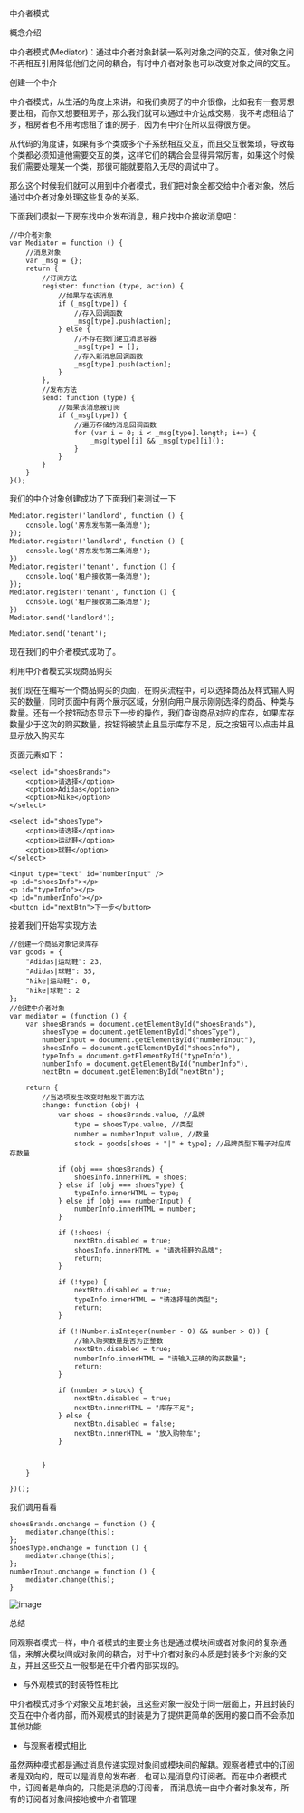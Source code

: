 中介者模式

概念介绍

中介者模式(Mediator)：通过中介者对象封装一系列对象之间的交互，使对象之间不再相互引用降低他们之间的耦合，有时中介者对象也可以改变对象之间的交互。

创建一个中介

中介者模式，从生活的角度上来讲，和我们卖房子的中介很像，比如我有一套房想要出租，而你又想要租房子，那么我们就可以通过中介达成交易，我不考虑租给了岁，租房者也不用考虑租了谁的房子，因为有中介在所以显得很方便。

从代码的角度讲，如果有多个类或多个子系统相互交互，而且交互很繁琐，导致每个类都必须知道他需要交互的类，这样它们的耦合会显得异常厉害，如果这个时候我们需要处理某一个类，那很可能就要陷入无尽的调试中了。

那么这个时候我们就可以用到中介者模式，我们把对象全都交给中介者对象，然后通过中介者对象处理这些复杂的关系。

下面我们模拟一下房东找中介发布消息，租户找中介接收消息吧：

```
//中介者对象
var Mediator = function () {
    //消息对象
    var _msg = {};
    return {
        //订阅方法
        register: function (type, action) {
            //如果存在该消息
            if (_msg[type]) {
                //存入回调函数
                _msg[type].push(action);
            } else {
                //不存在我们建立消息容器
                _msg[type] = [];
                //存入新消息回调函数
                _msg[type].push(action);
            }
        },
        //发布方法
        send: function (type) {
            //如果该消息被订阅
            if (_msg[type]) {
                //遍历存储的消息回调函数
                for (var i = 0; i < _msg[type].length; i++) {
                    _msg[type][i] && _msg[type][i]();
                }
            }
        }
    }
}();
```

我们的中介对象创建成功了下面我们来测试一下

```
Mediator.register('landlord', function () {
    console.log('房东发布第一条消息');
});
Mediator.register('landlord', function () {
    console.log('房东发布第二条消息');
})
Mediator.register('tenant', function () {
    console.log('租户接收第一条消息');
});
Mediator.register('tenant', function () {
    console.log('租户接收第二条消息');
})
Mediator.send('landlord');

Mediator.send('tenant');
```

现在我们的中介者模式成功了。

利用中介者模式实现商品购买

我们现在在编写一个商品购买的页面，在购买流程中，可以选择商品及样式输入购买的数量，同时页面中有两个展示区域，分别向用户展示刚刚选择的商品、种类与数量。还有一个按钮动态显示下一步的操作，我们查询商品对应的库存，如果库存数量少于这次的购买数量，按钮将被禁止且显示库存不足，反之按钮可以点击并且显示放入购买车

页面元素如下：

```
<select id="shoesBrands">  
    <option>请选择</option>  
    <option>Adidas</option>  
    <option>Nike</option> 
</select>  

<select id="shoesType">  
    <option>请选择</option>  
    <option>运动鞋</option>  
    <option>球鞋</option>  
</select>  

<input type="text" id="numberInput" />  
<p id="shoesInfo"></p>  
<p id="typeInfo"></p>  
<p id="numberInfo"></p>  
<button id="nextBtn">下一步</button>
```

接着我们开始写实现方法

```
//创建一个商品对象记录库存
var goods = {
    "Adidas|运动鞋": 23,
    "Adidas|球鞋": 35,
    "Nike|运动鞋": 0,
    "Nike|球鞋": 2
};
//创建中介者对象
var mediator = (function () {
    var shoesBrands = document.getElementById("shoesBrands"),
        shoesType = document.getElementById("shoesType"),
        numberInput = document.getElementById("numberInput"),
        shoesInfo = document.getElementById("shoesInfo"),
        typeInfo = document.getElementById("typeInfo"),
        numberInfo = document.getElementById("numberInfo"),
        nextBtn = document.getElementById("nextBtn");

    return {
        //当选项发生改变时触发下面方法
        change: function (obj) {
            var shoes = shoesBrands.value, //品牌  
                type = shoesType.value, //类型
                number = numberInput.value, //数量  
                stock = goods[shoes + "|" + type]; //品牌类型下鞋子对应库存数量  

            if (obj === shoesBrands) {
                shoesInfo.innerHTML = shoes;
            } else if (obj === shoesType) {
                typeInfo.innerHTML = type;
            } else if (obj === numberInput) {
                numberInfo.innerHTML = number;
            }

            if (!shoes) {
                nextBtn.disabled = true;
                shoesInfo.innerHTML = "请选择鞋的品牌";
                return;
            }

            if (!type) {
                nextBtn.disabled = true;
                typeInfo.innerHTML = "请选择鞋的类型";
                return;
            }

            if (!(Number.isInteger(number - 0) && number > 0)) {
                //输入购买数量是否为正整数  
                nextBtn.disabled = true;
                numberInfo.innerHTML = "请输入正确的购买数量";
                return;
            }

            if (number > stock) {
                nextBtn.disabled = true;
                nextBtn.innerHTML = "库存不足";
            } else {
                nextBtn.disabled = false;
                nextBtn.innerHTML = "放入购物车";
            }


        }
    }

})();
```

我们调用看看

```
shoesBrands.onchange = function () {
    mediator.change(this);
};
shoesType.onchange = function () {
    mediator.change(this);
};
numberInput.onchange = function () {
    mediator.change(this);
}
```

![image](http://ow2n75eab.bkt.clouddn.com/774226-2017092009164511040-619301536.gif)

总结

同观察者模式一样，中介者模式的主要业务也是通过模块间或者对象间的复杂通信，来解决模块间或对象间的耦合，对于中介者对象的本质是封装多个对象的交互，并且这些交互一般都是在中介者内部实现的。

- 与外观模式的封装特性相比

中介者模式对多个对象交互地封装，且这些对象一般处于同一层面上，并且封装的交互在中介者内部，而外观模式的封装是为了提供更简单的医用的接口而不会添加其他功能

- 与观察者模式相比

虽然两种模式都是通过消息传递实现对象间或模块间的解耦。观察者模式中的订阅者是双向的，既可以是消息的发布者，也可以是消息的订阅者。而在中介者模式中，订阅者是单向的，只能是消息的订阅者， 而消息统一由中介者对象发布，所有的订阅者对象间接地被中介者管理